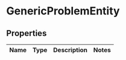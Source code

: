 
# GenericProblemEntity

## Properties
Name | Type | Description | Notes
------------ | ------------- | ------------- | -------------



